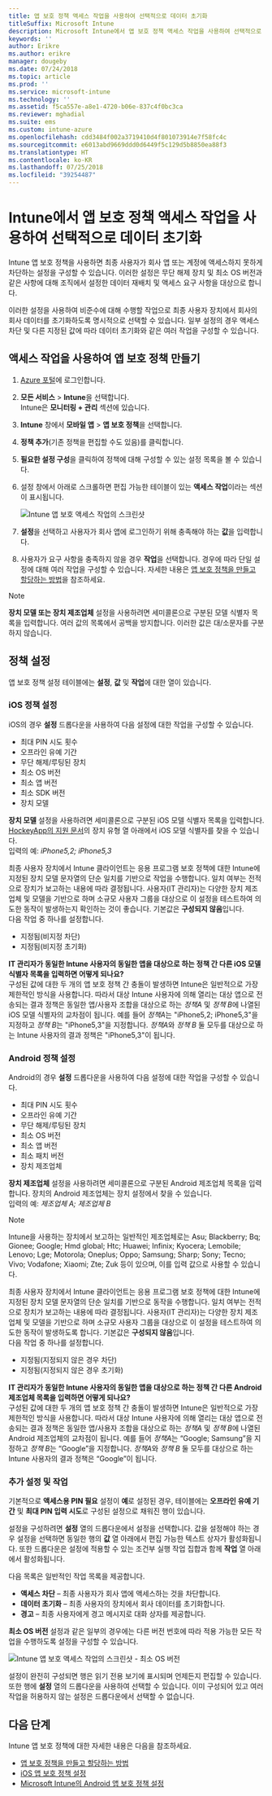 ```yaml
---
title: 앱 보호 정책 액세스 작업을 사용하여 선택적으로 데이터 초기화
titleSuffix: Microsoft Intune
description: Microsoft Intune에서 앱 보호 정책 액세스 작업을 사용하여 선택적으로 데이터를 초기화하는 방법에 대해 알아봅니다.
keywords: ''
author: Erikre
ms.author: erikre
manager: dougeby
ms.date: 07/24/2018
ms.topic: article
ms.prod: ''
ms.service: microsoft-intune
ms.technology: ''
ms.assetid: f5ca557e-a8e1-4720-b06e-837c4f0bc3ca
ms.reviewer: mghadial
ms.suite: ems
ms.custom: intune-azure
ms.openlocfilehash: cdd3484f002a3719410d4f801073914e7f58fc4c
ms.sourcegitcommit: e6013abd9669ddd0d6449f5c129d5b8850ea88f3
ms.translationtype: HT
ms.contentlocale: ko-KR
ms.lasthandoff: 07/25/2018
ms.locfileid: "39254487"
---
```

# <a name="selectively-wipe-data-using-app-protection-policy-access-actions-in-intune"></a>Intune에서 앱 보호 정책 액세스 작업을 사용하여 선택적으로 데이터 초기화

Intune 앱 보호 정책을 사용하면 최종 사용자가 회사 앱 또는 계정에 액세스하지 못하게 차단하는 설정을 구성할 수 있습니다. 이러한 설정은 무단 해제 장치 및 최소 OS 버전과 같은 사항에 대해 조직에서 설정한 데이터 재배치 및 액세스 요구 사항을 대상으로 합니다.
 
이러한 설정을 사용하여 비준수에 대해 수행할 작업으로 최종 사용자 장치에서 회사의 회사 데이터를 초기화하도록 명시적으로 선택할 수 있습니다. 일부 설정의 경우 액세스 차단 및 다른 지정된 값에 따라 데이터 초기화와 같은 여러 작업을 구성할 수 있습니다.

## <a name="create-an-app-protection-policy-using-access-actions"></a>액세스 작업을 사용하여 앱 보호 정책 만들기

1. [Azure 포털](https://portal.azure.com)에 로그인합니다.
2. **모든 서비스** > **Intune**을 선택합니다.  
    Intune은 **모니터링 + 관리** 섹션에 있습니다.
3. **Intune** 창에서 **모바일 앱** > **앱 보호 정책**을 선택합니다.
4. **정책 추가**(기존 정책을 편집할 수도 있음)를 클릭합니다. 
5. **필요한 설정 구성**을 클릭하여 정책에 대해 구성할 수 있는 설정 목록을 볼 수 있습니다. 
6. 설정 창에서 아래로 스크롤하면 편집 가능한 테이블이 있는 **액세스 작업**이라는 섹션이 표시됩니다.

    ![Intune 앱 보호 액세스 작업의 스크린샷](./media/apps-selective-wipe-access-actions01.png)

7. **설정**을 선택하고 사용자가 회사 앱에 로그인하기 위해 충족해야 하는 **값**을 입력합니다. 
8. 사용자가 요구 사항을 충족하지 않을 경우 **작업**을 선택합니다. 경우에 따라 단일 설정에 대해 여러 작업을 구성할 수 있습니다. 자세한 내용은 [앱 보호 정책을 만들고 할당하는 방법](app-protection-policies.md)을 참조하세요.

>[!NOTE]
> **장치 모델 또는 장치 제조업체** 설정을 사용하려면 세미콜론으로 구분된 모델 식별자 목록을 입력합니다. 여러 값의 목록에서 공백을 방지합니다. 이러한 값은 대/소문자를 구분하지 않습니다. 

## <a name="policy-settings"></a>정책 설정 

앱 보호 정책 설정 테이블에는 **설정**, **값** 및 **작업**에 대한 열이 있습니다.

### <a name="ios-policy-settings"></a>iOS 정책 설정
iOS의 경우 **설정** 드롭다운을 사용하여 다음 설정에 대한 작업을 구성할 수 있습니다.
-  최대 PIN 시도 횟수
-  오프라인 유예 기간
-  무단 해제/루팅된 장치
-  최소 OS 버전
-  최소 앱 버전
-  최소 SDK 버전
-  장치 모델

**장치 모델** 설정을 사용하려면 세미콜론으로 구분된 iOS 모델 식별자 목록을 입력합니다. [HockeyApp의 지원 문서](https://support.hockeyapp.net/kb/client-integration-ios-mac-os-x-tvos/ios-device-types)의 장치 유형 열 아래에서 iOS 모델 식별자를 찾을 수 있습니다.<br>
입력의 예: *iPhone5,2; iPhone5,3*

최종 사용자 장치에서 Intune 클라이언트는 응용 프로그램 보호 정책에 대한 Intune에 지정된 장치 모델 문자열의 단순 일치를 기반으로 작업을 수행합니다. 일치 여부는 전적으로 장치가 보고하는 내용에 따라 결정됩니다. 사용자(IT 관리자)는 다양한 장치 제조업체 및 모델을 기반으로 하며 소규모 사용자 그룹을 대상으로 이 설정을 테스트하여 의도한 동작이 발생하는지 확인하는 것이 좋습니다. 기본값은 **구성되지 않음**입니다.<br>
다음 작업 중 하나를 설정합니다. 
- 지정됨(비지정 차단)
- 지정됨(비지정 초기화)

**IT 관리자가 동일한 Intune 사용자의 동일한 앱을 대상으로 하는 정책 간 다른 iOS 모델 식별자 목록을 입력하면 어떻게 되나요?**<br>
구성된 값에 대한 두 개의 앱 보호 정책 간 충돌이 발생하면 Intune은 일반적으로 가장 제한적인 방식을 사용합니다. 따라서 대상 Intune 사용자에 의해 열리는 대상 앱으로 전송되는 결과 정책은 동일한 앱/사용자 조합을 대상으로 하는 *정책A* 및 *정책 B*에 나열된 iOS 모델 식별자의 교차점이 됩니다. 예를 들어 *정책A*는 "iPhone5,2; iPhone5,3"을 지정하고 *정책 B*는 "iPhone5,3"을 지정합니다. *정책A*와 *정책 B* 둘 모두를 대상으로 하는 Intune 사용자의 결과 정책은 "iPhone5,3"이 됩니다. 

### <a name="android-policy-settings"></a>Android 정책 설정

Android의 경우 **설정** 드롭다운을 사용하여 다음 설정에 대한 작업을 구성할 수 있습니다.
-  최대 PIN 시도 횟수
-  오프라인 유예 기간
-  무단 해제/루팅된 장치
-  최소 OS 버전
-  최소 앱 버전
-  최소 패치 버전
-  장치 제조업체

**장치 제조업체** 설정을 사용하려면 세미콜론으로 구분된 Android 제조업체 목록을 입력합니다. 장치의 Android 제조업체는 장치 설정에서 찾을 수 있습니다.<br>
입력의 예: *제조업체 A; 제조업체 B* 

>[!NOTE]
> Intune을 사용하는 장치에서 보고하는 일반적인 제조업체로는 Asu; Blackberry; Bq; Gionee; Google; Hmd global; Htc; Huawei; Infinix; Kyocera; Lemobile; Lenovo; Lge; Motorola; Oneplus; Oppo; Samsung; Sharp; Sony; Tecno; Vivo; Vodafone; Xiaomi; Zte; Zuk 등이 있으며, 이를 입력 값으로 사용할 수 있습니다.

최종 사용자 장치에서 Intune 클라이언트는 응용 프로그램 보호 정책에 대한 Intune에 지정된 장치 모델 문자열의 단순 일치를 기반으로 동작을 수행합니다. 일치 여부는 전적으로 장치가 보고하는 내용에 따라 결정됩니다. 사용자(IT 관리자)는 다양한 장치 제조업체 및 모델을 기반으로 하며 소규모 사용자 그룹을 대상으로 이 설정을 테스트하여 의도한 동작이 발생하도록 합니다. 기본값은 **구성되지 않음**입니다.<br>
다음 작업 중 하나를 설정합니다. 
- 지정됨(지정되지 않은 경우 차단)
- 지정됨(지정되지 않은 경우 초기화)

**IT 관리자가 동일한 Intune 사용자의 동일한 앱을 대상으로 하는 정책 간 다른 Android 제조업체 목록을 입력하면 어떻게 되나요?**<br>
구성된 값에 대한 두 개의 앱 보호 정책 간 충돌이 발생하면 Intune은 일반적으로 가장 제한적인 방식을 사용합니다. 따라서 대상 Intune 사용자에 의해 열리는 대상 앱으로 전송되는 결과 정책은 동일한 앱/사용자 조합을 대상으로 하는 *정책A* 및 *정책 B*에 나열된 Android 제조업체의 교차점이 됩니다. 예를 들어 *정책A*는 “Google; Samsung”을 지정하고 *정책 B*는 “Google”을 지정합니다. *정책A*와 *정책 B* 둘 모두를 대상으로 하는 Intune 사용자의 결과 정책은 “Google”이 됩니다. 

### <a name="additional-settings-and-actions"></a>추가 설정 및 작업 

기본적으로 **액세스용 PIN 필요** 설정이 **예**로 설정된 경우, 테이블에는 **오프라인 유예 기간** 및 **최대 PIN 입력 시도**로 구성된 설정으로 채워진 행이 있습니다.
 
설정을 구성하려면 **설정** 열의 드롭다운에서 설정을 선택합니다. 값을 설정해야 하는 경우 설정을 선택하면 동일한 행의 **값** 열 아래에서 편집 가능한 텍스트 상자가 활성화됩니다. 또한 드롭다운은 설정에 적용할 수 있는 조건부 실행 작업 집합과 함께 **작업** 열 아래에서 활성화됩니다. 

다음 목록은 일반적인 작업 목록을 제공합니다.
-  **액세스 차단** – 최종 사용자가 회사 앱에 액세스하는 것을 차단합니다.
-  **데이터 초기화** – 최종 사용자의 장치에서 회사 데이터를 초기화합니다.
-  **경고** – 최종 사용자에게 경고 메시지로 대화 상자를 제공합니다.

**최소 OS 버전** 설정과 같은 일부의 경우에는 다른 버전 번호에 따라 적용 가능한 모든 작업을 수행하도록 설정을 구성할 수 있습니다. 

![Intune 앱 보호 액세스 작업의 스크린샷 - 최소 OS 버전](./media/apps-selective-wipe-access-actions05.png)

설정이 완전히 구성되면 행은 읽기 전용 보기에 표시되며 언제든지 편집할 수 있습니다. 또한 행에 **설정** 열의 드롭다운을 사용하여 선택할 수 있습니다. 이미 구성되어 있고 여러 작업을 허용하지 않는 설정은 드롭다운에서 선택할 수 없습니다.

## <a name="next-steps"></a>다음 단계

Intune 앱 보호 정책에 대한 자세한 내용은 다음을 참조하세요.
- [앱 보호 정책을 만들고 할당하는 방법](app-protection-policies.md)
- [iOS 앱 보호 정책 설정](app-protection-policy-settings-ios.md)
- [Microsoft Intune의 Android 앱 보호 정책 설정](app-protection-policy-settings-android.md) 


